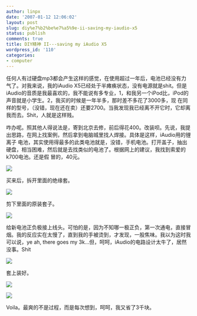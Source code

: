 ```yaml
---
author: linpx
date: '2007-01-12 12:06:02'
layout: post
slug: diy%e7%b2%be%e7%a5%9e-ii-saving-my-iaudio-x5
status: publish
comments: true
title: DIY精神 II---saving my iAudio X5
wordpress_id: '110'
categories:
- computer
---
```


任何人有过硬盘mp3都会产生这样的感觉，在使用超过一年后，电池已经没有力气了。对我来说，我的iAudio X5已经处于半瘫痪状态，没有电源就是shit。但是
iAudio的音质是我最喜欢的，我不能说有多专业，1，和我另一个iPod比，iPod的声音就是小学生。2，我买的时候是一年半多，那时差不多花了3000多，现
在同样的型号，（没错，现在还在卖）还要2700。当我发现我已经离不开它时，它却离我而去。Shit，人就是这样贱。


咋办呢。照其他人得说法是，寄到北京去修，前后得花400。改装呗。先说，我提出思路，在网上找案例，然后拿到电脑城里找人焊接。具体是这样，iAudio用的锂离子
电池，其实使用得最多的此类电池就是，没错，手机电池。打开盖子，抽出硬盘，相当困难，然后就是去找类似的电池了。根据网上的建议，我找到索爱的k700电池。还是假
冒的，40元。


![](http://farm1.static.flickr.com/150/354769240_6fc18c1c56.jpg?v=0)

买来后，拆开里面的绝缘套。


![](http://farm1.static.flickr.com/126/354769242_45556721bd.jpg?v=0)

剪下里面的原装套子。


![](http://farm1.static.flickr.com/150/354769258_6115ec9b0f.jpg?v=0)

给新电池正负极接上线头。可怕的是，因为不知哪一极正负，第一次通电，直接冒烟。我的反应实在太慢了，直到我的手被烫到，才发现，一股焦味。我以为这时我可以说，ye
ah, there goes my 3k…但，呵呵，iAudio的电路设计太牛了，居然没事。Shit


![](http://farm1.static.flickr.com/125/354769260_0c3c7e2928.jpg?v=0)

套上装好。


![](http://farm1.static.flickr.com/127/354769262_62f5549c43.jpg?v=0)


![](http://farm1.static.flickr.com/131/354769264_71ca84c002.jpg?v=0)

Voila。最爽的不是过程，而是每次想到，呵呵，我又省了3千块。

